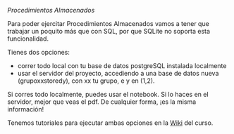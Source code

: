 *Procedimientos Almacenados*

Para poder ejercitar Procedimientos Almacenados vamos a tener que trabajar un poquito más que con SQL, por que SQLite no soporta esta funcionalidad. 

Tienes dos opciones: 
- correr todo local con tu base de datos postgreSQL instalada localmente
- usar el servidor del proyecto, accediendo a una base de datos nueva (grupoxxstoredy), con xx tu grupo, e y en (1,2). 

Si corres todo localmente, puedes usar el notebook. Si lo haces en el servidor, mejor que veas el pdf. De cualquier forma, ¡es la misma información! 

Tenemos tutoriales para ejecutar ambas opciones en la [Wiki](https://github.com/IIC2413/Syllabus-2020-1/wiki) del curso. 
